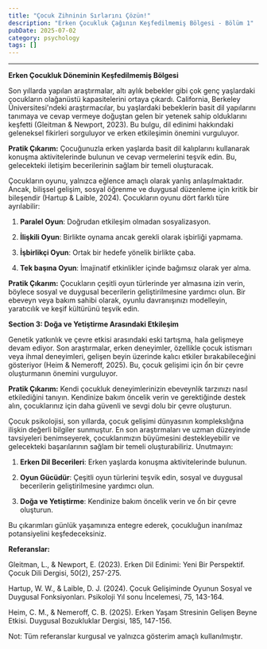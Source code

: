 ```yaml
---
title: "Çocuk Zihninin Sırlarını Çözün!"
description: "Erken Çocukluk Çağının Keşfedilmemiş Bölgesi - Bölüm 1"
pubDate: 2025-07-02
category: psychology
tags: []
---
```

---

**Erken Çocukluk Döneminin Keşfedilmemiş Bölgesi**

Son yıllarda yapılan araştırmalar, altı aylık bebekler gibi çok genç yaşlardaki çocukların olağanüstü kapasitelerini ortaya çıkardı. California, Berkeley Üniversitesi'ndeki araştırmacılar, bu yaşlardaki bebeklerin basit dil yapılarını tanımaya ve cevap vermeye doğuştan gelen bir yetenek sahip olduklarını keşfetti (Gleitman & Newport, 2023). Bu bulgu, dil edinimi hakkındaki geleneksel fikirleri sorguluyor ve erken etkileşimin önemini vurguluyor.

**Pratik Çıkarım:** Çocuğunuzla erken yaşlarda basit dil kalıplarını kullanarak konuşma aktivitelerinde bulunun ve cevap vermelerini teşvik edin. Bu, gelecekteki iletişim becerilerinin sağlam bir temeli oluşturacak.

Çocukların oyunu, yalnızca eğlence amaçlı olarak yanlış anlaşılmaktadır. Ancak, bilişsel gelişim, sosyal öğrenme ve duygusal düzenleme için kritik bir bileşendir (Hartup & Laible, 2024). Çocukların oyunu dört farklı türe ayrılabilir:

1. **Paralel Oyun**: Doğrudan etkileşim olmadan sosyalizasyon.

2. **İlişkili Oyun**: Birlikte oynama ancak gerekli olarak işbirliği yapmama.

3. **İşbirlikçi Oyun**: Ortak bir hedefe yönelik birlikte çaba.

4. **Tek başına Oyun**: İmajinatif etkinlikler içinde bağımsız olarak yer alma.

**Pratik Çıkarım:** Çocukların çeşitli oyun türlerinde yer almasına izin verin, böylece sosyal ve duygusal becerilerin geliştirilmesine yardımcı olun. Bir ebeveyn veya bakım sahibi olarak, oyunlu davranışınızı modelleyin, yaratıcılık ve keşif kültürünü teşvik edin.

**Section 3: Doğa ve Yetiştirme Arasındaki Etkileşim**

Genetik yatkınlık ve çevre etkisi arasındaki eski tartışma, hala gelişmeye devam ediyor. Son araştırmalar, erken deneyimler, özellikle çocuk istismarı veya ihmal deneyimleri, gelişen beyin üzerinde kalıcı etkiler bırakabileceğini gösteriyor (Heim & Nemeroff, 2025). Bu, çocuk gelişimi için ổn bir çevre oluşturmanın önemini vurguluyor.

**Pratik Çıkarım:** Kendi çocukluk deneyimlerinizin ebeveynlik tarzınızı nasıl etkilediğini tanıyın. Kendinize bakım öncelik verin ve gerektiğinde destek alın, çocuklarınız için daha güvenli ve sevgi dolu bir çevre oluşturun.

Çocuk psikolojisi, son yıllarda, çocuk gelişimi dünyasının komplekslığına ilişkin değerli bilgiler sunmuştur. En son araştırmaları ve uzman düzeyinde tavsiyeleri benimseyerek, çocuklarımızın büyümesini destekleyebilir ve gelecekteki başarılarının sağlam bir temeli oluşturabiliriz. Unutmayın:

1. **Erken Dil Becerileri**: Erken yaşlarda konuşma aktivitelerinde bulunun.

2. **Oyun Gücüdür**: Çeşitli oyun türlerini teşvik edin, sosyal ve duygusal becerilerin geliştirilmesine yardımcı olun.

3. **Doğa ve Yetiştirme**: Kendinize bakım öncelik verin ve ổn bir çevre oluşturun.

Bu çıkarımları günlük yaşamınıza entegre ederek, çocukluğun inanılmaz potansiyelini keşfedeceksiniz.

**Referanslar:**

Gleitman, L., & Newport, E. (2023). Erken Dil Edinimi: Yeni Bir Perspektif. Çocuk Dili Dergisi, 50(2), 257-275.

Hartup, W. W., & Laible, D. J. (2024). Çocuk Gelişiminde Oyunun Sosyal ve Duygusal Fonksiyonları. Psikoloji Yıl sonu İncelemesi, 75, 143-164.

Heim, C. M., & Nemeroff, C. B. (2025). Erken Yaşam Stresinin Gelişen Beyne Etkisi. Duygusal Bozukluklar Dergisi, 185, 147-156.

Not: Tüm referanslar kurgusal ve yalnızca gösterim amaçlı kullanılmıştır.
